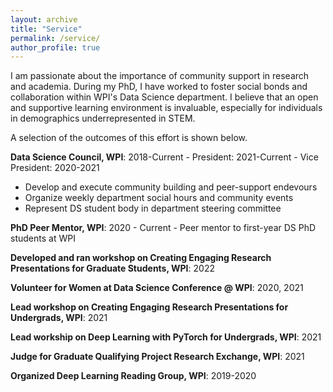 ```yaml
---
layout: archive
title: "Service"
permalink: /service/
author_profile: true
---
```


I am passionate about the importance of community support in research and academia. During my PhD, I have worked to foster social bonds and collaboration within WPI's Data Science department. I believe that an open and supportive learning environment is invaluable, especially for individuals in demographics underrepresented in STEM. 

A selection of the outcomes of this effort is shown below. 

**Data Science Council, WPI**: 2018-Current
    - President: 2021-Current
    - Vice President: 2020-2021
- Develop and execute community building and peer-support endevours
- Organize weekly department social hours and community events 
- Represent DS student body in department steering committee

**PhD Peer Mentor, WPI**: 2020 - Current
    - Peer mentor to first-year DS PhD students at WPI 

**Developed and ran workshop on Creating Engaging Research Presentations for Graduate Students, WPI**: 2022

**Volunteer for Women at Data Science Conference @ WPI**: 2020, 2021

**Lead workshop on Creating Engaging Research Presentations for Undergrads, WPI**: 2021

**Lead workship on Deep Learning with PyTorch for Undergrads, WPI**: 2021

**Judge for Graduate Qualifying Project Research Exchange, WPI**: 2021

**Organized Deep Learning Reading Group, WPI**: 2019-2020

